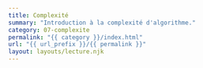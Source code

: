 ```yaml
---
title: Complexité
summary: "Introduction à la complexité d'algorithme."
category: 07-complexite
permalink: "{{ category }}/index.html"
url: "{{ url_prefix }}/{{ permalink }}"
layout: layouts/lecture.njk
---
```

